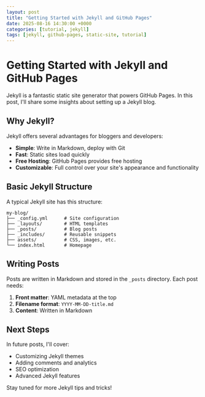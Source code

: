 ```yaml
---
layout: post
title: "Getting Started with Jekyll and GitHub Pages"
date: 2025-08-16 14:30:00 +0000
categories: [tutorial, jekyll]
tags: [jekyll, github-pages, static-site, tutorial]
---
```


# Getting Started with Jekyll and GitHub Pages

Jekyll is a fantastic static site generator that powers GitHub Pages. In this post, I'll share some insights about setting up a Jekyll blog.

## Why Jekyll?

Jekyll offers several advantages for bloggers and developers:

- **Simple**: Write in Markdown, deploy with Git
- **Fast**: Static sites load quickly
- **Free Hosting**: GitHub Pages provides free hosting
- **Customizable**: Full control over your site's appearance and functionality

## Basic Jekyll Structure

A typical Jekyll site has this structure:

```
my-blog/
├── _config.yml      # Site configuration
├── _layouts/        # HTML templates
├── _posts/          # Blog posts
├── _includes/       # Reusable snippets
├── assets/          # CSS, images, etc.
└── index.html       # Homepage
```

## Writing Posts

Posts are written in Markdown and stored in the `_posts` directory. Each post needs:

1. **Front matter**: YAML metadata at the top
2. **Filename format**: `YYYY-MM-DD-title.md`
3. **Content**: Written in Markdown

## Next Steps

In future posts, I'll cover:

- Customizing Jekyll themes
- Adding comments and analytics
- SEO optimization
- Advanced Jekyll features

Stay tuned for more Jekyll tips and tricks!